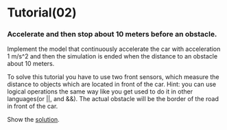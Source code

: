 # Tutorial(02)

### Accelerate and then stop about 10 meters before an obstacle.
Implement the model that continuously accelerate the car with acceleration 1 m/s^2 and then the simulation is ended when the distance to an obstacle about 10 meters.

To solve this tutorial you have to use two front sensors, which measure the distance to objects which are located in front of the car. Hint: you can use logical operations the same way like you get used to do it in other languages(or ||, and &&). The actual obstacle will be the border of the road in front of the car.

Show the [solution](solutions/solution02.md).